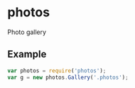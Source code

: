 photos
======

Photo gallery

## Example
```javascript
var photos = require('photos');
var g = new photos.Gallery('.photos');
```
